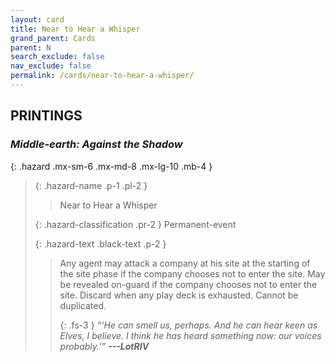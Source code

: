```yaml
---
layout: card
title: Near to Hear a Whisper
grand_parent: Cards
parent: N
search_exclude: false
nav_exclude: false
permalink: /cards/near-to-hear-a-whisper/
---
```


## PRINTINGS


### _Middle-earth: Against the Shadow_

{: .hazard .mx-sm-6 .mx-md-8 .mx-lg-10 .mb-4 }
> {: .hazard-name .p-1 .pl-2 }
> > <div class="hazard-mp"></div>
> > <div class="card-name">Near to Hear a Whisper</div>
>
> {: .hazard-classification .pr-2 }
> Permanent-event
>
> {: .hazard-text .black-text .p-2 }
> > Any agent may attack a company at his site at the starting of the site phase if the company chooses not to enter the site. May be revealed on-guard if the company chooses not to enter the site. Discard when any play deck is exhausted. Cannot be duplicated.   
> > 
> > {: .fs-3 } 
> > _“‘He can smell us, perhaps. And he can hear keen as Elves, I believe. I think he has heard something now: our voices probably.’”_ ***---&#65279;LotRIV*** 
>
